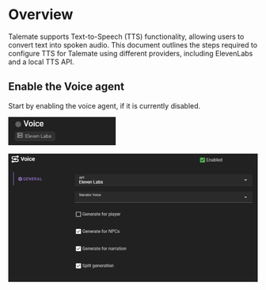 # Overview

Talemate supports Text-to-Speech (TTS) functionality, allowing users to convert text into spoken audio. This document outlines the steps required to configure TTS for Talemate using different providers, including ElevenLabs and a local TTS API.

## Enable the Voice agent

Start by enabling the voice agent, if it is currently disabled. 

![Voice agent disabled](../../../img/0.26.0/voice-agent-disabled.png)

![ElevenLabs settings enabled](../../../img/0.26.0/elevenlabs-settings-enabled.png)